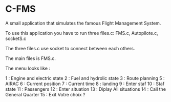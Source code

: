# C-FMS
A small application that simulates the famous Flight Management System.




To use this application you have to run three files.c: FMS.c, Autopilote.c, socketS.c


The three files.c use socket to connect between each others.


The main files is FMS.c.


The menu looks like  : 


1 :  Engine and electric state
2 :  Fuel and hydrolic state
3 :  Route planning
5 :  AIRAC
6 :  Current position
7 :  Current time
8 :  landing
9 :  Enter staf
10 : Staf state
11 : Passengers
12 : Enter situation
13 : Diplay All situations
14 : Call the General Quarter
15 : Exit
Votre choix ? 
